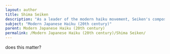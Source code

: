 ```yaml
---
layout: author
title: Shima Seiken
description: "As a leader of the modern haiku movement, Seiken's compositions are characterized by their strong sensory imagery and profound connection to nature and personal reflection."
subject: "Modern Japanese Haiku (20th century)"
parent: Modern Japanese Haiku (20th century)
permalink: /Modern Japanese Haiku (20th century)/Shima Seiken/
---
```


does this matter?
